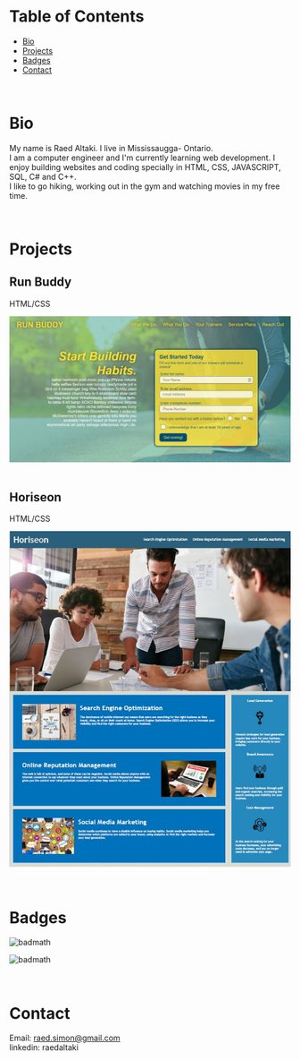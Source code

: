 # Table of Contents

* [Bio](#bio)
* [Projects](#projects)
* [Badges](#badges)
* [Contact](#contact)

<br/>

# Bio

 My name is Raed Altaki. I live in Mississaugga- Ontario.<br/>
I am a computer engineer and I'm currently learning web development. 
I enjoy building websites and coding specially in HTML, CSS, JAVASCRIPT, SQL, C# and C++. <br/>
I like to go hiking, working out in the gym and watching movies in my free time.

<br/>

# Projects 

## Run Buddy
HTML/CSS


![Test Image 1](./assets/images/run-buddy.jpg)
<br/><br/>
## Horiseon
HTML/CSS


![page Image 2](./assets/images/Horiseon.JPG)

<br/>

# Badges

![badmath](https://img.shields.io/badge/HTML-100.0%25-blue)

![badmath](https://img.shields.io/badge/CSS-100.0%25-blue)

<br/>

# Contact

Email: raed.simon@gmail.com <br/>
linkedin: raedaltaki

